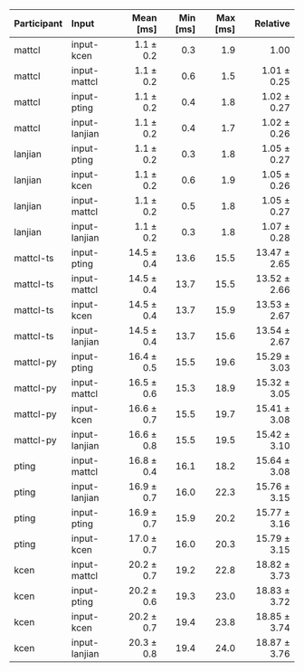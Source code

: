 | Participant | Input | Mean [ms] | Min [ms] | Max [ms] | Relative |
|:---|:---|---:|---:|---:|---:|
| mattcl | input-kcen | 1.1 ± 0.2 | 0.3 | 1.9 | 1.00 |
| mattcl | input-mattcl | 1.1 ± 0.2 | 0.6 | 1.5 | 1.01 ± 0.25 |
| mattcl | input-pting | 1.1 ± 0.2 | 0.4 | 1.8 | 1.02 ± 0.27 |
| mattcl | input-lanjian | 1.1 ± 0.2 | 0.4 | 1.7 | 1.02 ± 0.26 |
| lanjian | input-pting | 1.1 ± 0.2 | 0.3 | 1.8 | 1.05 ± 0.27 |
| lanjian | input-kcen | 1.1 ± 0.2 | 0.6 | 1.9 | 1.05 ± 0.26 |
| lanjian | input-mattcl | 1.1 ± 0.2 | 0.5 | 1.8 | 1.05 ± 0.27 |
| lanjian | input-lanjian | 1.1 ± 0.2 | 0.3 | 1.8 | 1.07 ± 0.28 |
| mattcl-ts | input-pting | 14.5 ± 0.4 | 13.6 | 15.5 | 13.47 ± 2.65 |
| mattcl-ts | input-mattcl | 14.5 ± 0.4 | 13.7 | 15.5 | 13.52 ± 2.66 |
| mattcl-ts | input-kcen | 14.5 ± 0.4 | 13.7 | 15.9 | 13.53 ± 2.67 |
| mattcl-ts | input-lanjian | 14.5 ± 0.4 | 13.7 | 15.6 | 13.54 ± 2.67 |
| mattcl-py | input-pting | 16.4 ± 0.5 | 15.5 | 19.6 | 15.29 ± 3.03 |
| mattcl-py | input-mattcl | 16.5 ± 0.6 | 15.3 | 18.9 | 15.32 ± 3.05 |
| mattcl-py | input-kcen | 16.6 ± 0.7 | 15.5 | 19.7 | 15.41 ± 3.08 |
| mattcl-py | input-lanjian | 16.6 ± 0.8 | 15.5 | 19.5 | 15.42 ± 3.10 |
| pting | input-mattcl | 16.8 ± 0.4 | 16.1 | 18.2 | 15.64 ± 3.08 |
| pting | input-lanjian | 16.9 ± 0.7 | 16.0 | 22.3 | 15.76 ± 3.15 |
| pting | input-pting | 16.9 ± 0.7 | 15.9 | 20.2 | 15.77 ± 3.16 |
| pting | input-kcen | 17.0 ± 0.7 | 16.0 | 20.3 | 15.79 ± 3.15 |
| kcen | input-mattcl | 20.2 ± 0.7 | 19.2 | 22.8 | 18.82 ± 3.73 |
| kcen | input-pting | 20.2 ± 0.6 | 19.3 | 23.0 | 18.83 ± 3.72 |
| kcen | input-kcen | 20.2 ± 0.7 | 19.4 | 23.8 | 18.85 ± 3.74 |
| kcen | input-lanjian | 20.3 ± 0.8 | 19.4 | 24.0 | 18.87 ± 3.76 |
